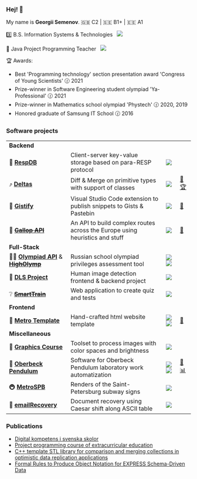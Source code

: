 ### Hej! 👋

My name is **Georgii Semenov**. 🇬🇧 C2 | 🇸🇪 B1+ | 🇪🇪 A1

:three: B.S. Information Systems & Technologies &nbsp; ![](https://img.shields.io/badge/-ITMO%20University-informational)

🔭 Java Project Programming Teacher &nbsp; ![](https://img.shields.io/badge/-Academy%20of%20Digital%20Technology-informational)

🏆 Awards: 
* Best 'Programming technology' section presentation award 'Congress of Young Scientists' :clock130: 2021
* Prize-winner in Software Engineering student olympiad 'Ya-Professional' :clock130: 2021
* Prize-winner in Mathematics school olympiad 'Phystech' :clock130: 2020, 2019
* Honored graduate of Samsung IT School :clock130: 2016

### Software projects

|||||
|----|----|----|----|
| **Backend**  | | |
| 📁 [**RespDB**](https://github.com/MrGeorgeous/RespDB)| Client-server key-value storage based on para-RESP protocol | ![](https://img.shields.io/badge/-java-orange) |
| :arrow_heading_up: [**Deltas**](https://github.com/MrGeorgeous/Deltas) | Diff & Merge on primitive types with support of classes | ![](https://img.shields.io/badge/-cpp-brightgreen) | [:page_with_curl:](https://drive.google.com/file/d/1sBp_dfrh9gAiBL4tyk1blLVHW2QA2H-q/view?usp=sharing) [🏆](https://drive.google.com/file/d/18WrGpdtCCxDc2Z_VU049Uw9WNQVHQ9f2/view?usp=sharing) |
| :page_with_curl: [**Gistify**](https://gitlab.com/MrGeorgeous/gistify/) | Visual Studio Code extension to publish snippets to Gists & Pastebin | ![](https://img.shields.io/badge/-typescript-yellowgreen) | [:eyes:](https://marketplace.visualstudio.com/items?itemName=GistifyAB.gistify) |
| :bus: [~~**Gallop API**~~](https://github.com/MrGeorgeous/Gallop) | An API to build complex routes across the Europe using heuristics and stuff | ![](https://img.shields.io/badge/-php-blueviolet) | [:page_with_curl:](https://drive.google.com/file/d/1S57PW5R-_rxWZxhGG2srKXUp9TRxKFcW/view?usp=sharing) |
| **Full-Stack**  | | |
| 👨‍🎓 [**Olympiad API**](https://github.com/MrGeorgeous/OlympiadAPI) & [~~**HighOlymp**~~](https://github.com/MrGeorgeous/higholymp)| Russian school olympiad privileges assessment tool | ![](https://img.shields.io/badge/-python-blue) ![](https://img.shields.io/badge/-php-blueviolet) |
| :raising_hand: [**DLS Project**](https://github.com/MrGeorgeous/DLSProject) | Human image detection frontend & backend project | ![](https://img.shields.io/badge/-python-blue) |
| ❔ [**~~SmartTrain~~**](https://github.com/MrGeorgeous/SmartTrain) | Web application to create quiz and tests | ![](https://img.shields.io/badge/-php-blueviolet) |
| **Frontend**  | | |
| :cactus: [**Metro Template**](https://github.com/MrGeorgeous/WebProgramming) | Hand-crafted html website template | ![](https://img.shields.io/badge/-html-lightgrey) ![](https://img.shields.io/badge/-jekyll-yellowgreen) | [:eyes:](https://mrgeorgeous.github.io/WebProgramming/) |
| **Miscellaneous**  | | |
| :watermelon: [**Graphics Course**](https://github.com/MrGeorgeous/ComputerGeometryAndGraphics) | Toolset to process images with color spaces and brightness |  ![](https://img.shields.io/badge/-cpp-brightgreen) |
| :wrench: [**Oberbeck Pendulum**](https://github.com/MrGeorgeous/OberbeckPendulum) | Software for Oberbeck Pendulum laboratory work automatization | ![](https://img.shields.io/badge/-c-brightgreen) ![](https://img.shields.io/badge/-python-blue) | [:page_with_curl:](https://github.com/MrGeorgeous/OberbeckPendulum/blob/master/Article.pdf) [:bar_chart:](https://github.com/MrGeorgeous/OberbeckPendulum/blob/master/Presentation.pdf) |
| 🚇 [**MetroSPB**](https://github.com/MrGeorgeous/MetroSPB) | Renders of the Saint-Petersburg subway signs | ![](https://img.shields.io/badge/-python-blue) |
| 🔨 [**emailRecovery**](https://github.com/MrGeorgeous/emailRecovery) | Document recovery using Caesar shift along ASCII table | ![](https://img.shields.io/badge/-python-blue) |

### Publications


* [Digital kompetens i svenska skolor](https://drive.google.com/file/d/174mwpHIrHD1jx7XdGlqePXccqY9Fi1TY/view?usp=sharing)
* [Project programming course of extracurricular education](https://drive.google.com/file/d/1PB9pSPzZnYiLQkmg4xgOY7rGaGwDTLat/view?usp=sharing)
* [C++ template STL library for comparison and merging collections in optimistic data replication applications](https://drive.google.com/file/d/1sBp_dfrh9gAiBL4tyk1blLVHW2QA2H-q/view?usp=sharing)
* [Formal Rules to Produce Object Notation for EXPRESS Schema-Driven Data](https://drive.google.com/file/d/1AfCnkN3nU2KXG5GxceGEUHDlwVVwJrV7/view?usp=sharing)
<!--
[**RespDB**](https://github.com/MrGeorgeous/RespDB): 📁 Client-server key-value storage based on para-RESP protocol ![](https://img.shields.io/badge/-java-orange) 




[**Olympiad API**](https://github.com/MrGeorgeous/OlympiadAPI) & [**HighOlymp**](https://github.com/MrGeorgeous/higholymp): 👨‍🎓 Olympiad privileges assessment tool ![](https://img.shields.io/badge/-python-blue) ![](https://img.shields.io/badge/-php-blueviolet)

[**Deltas**](https://github.com/MrGeorgeous/Deltas): 🏆 Diff&Merge on primitive types with support of classes ![](https://img.shields.io/badge/-cpp-brightgreen)

[**HTML Website template **]

[**DLS Project**](https://github.com/MrGeorgeous/DLSProject): 🧑‍🎓 Human image detection frontend & backend project ![](https://img.shields.io/badge/-python-blue)

[**SmartTrain**](https://github.com/MrGeorgeous/SmartT): ❔ Web application to create quiz and tests ![](https://img.shields.io/badge/-php-blueviolet)

#### Miscellaneous

[**MetroSPB**](https://github.com/MrGeorgeous/MetroSPB): 🚇 Renders of the Saint-Petersburg subway signs ![](https://img.shields.io/badge/-python-blue)

[**emailRecovery**](https://github.com/MrGeorgeous/emailRecovery): 🔨 Document recovery using Caesar shift along ASCII table ![](https://img.shields.io/badge/-python-blue)
-->

<!--
**MrGeorgeous/MrGeorgeous** is a ✨ _special_ ✨ repository because its `README.md` (this file) appears on your GitHub profile.

Here are some ideas to get you started:

- 🔭 I’m currently working on ...
- 🌱 I’m currently learning ...
- 👯 I’m looking to collaborate on ...
- 🤔 I’m looking for help with ...
- 💬 Ask me about ...
- 📫 How to reach me: ...
- 😄 Pronouns: ...
- ⚡ Fun fact: ...
-->
